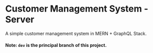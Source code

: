 # Customer Management System - Server

A simple customer management system in MERN + GraphQL Stack.

#### Note: `dev` is the principal branch of this project.
